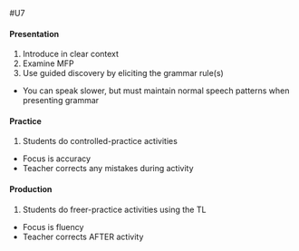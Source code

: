 #U7
#### Presentation
1. Introduce in clear context
2. Examine MFP
3. Use guided discovery by eliciting the grammar rule(s)
- You can speak slower, but must maintain normal speech patterns when presenting grammar
#### Practice
1. Students do controlled-practice activities
- Focus is accuracy
- Teacher corrects any mistakes during activity
#### Production
1. Students do freer-practice activities using the TL
- Focus is fluency
- Teacher corrects AFTER activity